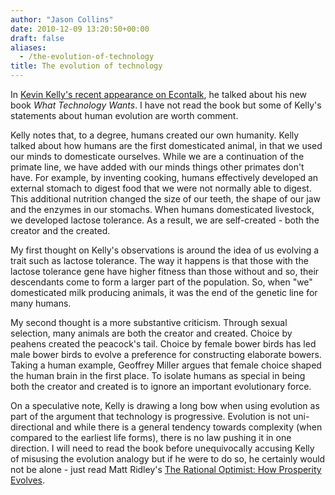 ```yaml
---
author: "Jason Collins"
date: 2010-12-09 13:20:50+00:00
draft: false
aliases:
  - /the-evolution-of-technology
title: The evolution of technology
---
```


In [Kevin Kelly's recent appearance on Econtalk](http://www.econtalk.org/archives/2010/11/kelly_on_techno.html), he talked about his new book *What Technology Wants*. I have not read the book but some of Kelly's statements about human evolution are worth comment.

Kelly notes that, to a degree, humans created our own humanity. Kelly talked about how humans are the first domesticated animal, in that we used our minds to domesticate ourselves. While we are a continuation of the primate line, we have added with our minds things other primates don't have. For example, by inventing cooking, humans effectively developed an external stomach to digest food that we were not normally able to digest. This additional nutrition changed the size of our teeth, the shape of our jaw and the enzymes in our stomachs. When humans domesticated livestock, we developed lactose tolerance. As a result, we are self-created - both the creator and the created.

My first thought on Kelly's observations is around the idea of us evolving a trait such as lactose tolerance. The way it happens is that those with the lactose tolerance gene have higher fitness than those without and so, their descendants come to form a larger part of the population. So, when "we" domesticated milk producing animals, it was the end of the genetic line for many humans.

My second thought is a more substantive criticism. Through sexual selection, many animals are both the creator and created. Choice by peahens created the peacock's tail. Choice by female bower birds has led male bower birds to evolve a preference for constructing elaborate bowers. Taking a human example, Geoffrey Miller argues that female choice shaped the human brain in the first place. To isolate humans as special in being both the creator and created is to ignore an important evolutionary force.

On a speculative note, Kelly is drawing a long bow when using evolution as part of the argument that technology is progressive. Evolution is not uni-directional and while there is a general tendency towards complexity (when compared to the earliest life forms), there is no law pushing it in one direction. I will need to read the book before unequivocally accusing Kelly of misusing the evolution analogy but if he were to do so, he certainly would not be alone - just read Matt Ridley's [The Rational Optimist: How Prosperity Evolves](https://www.jasoncollins.blog/ridleys-the-rational-optimist/).
